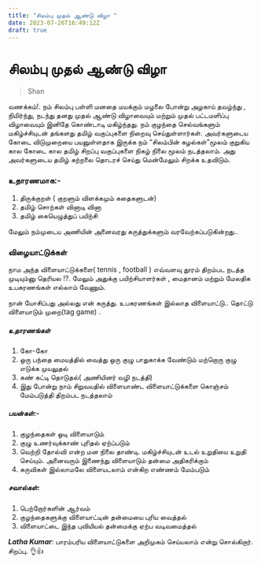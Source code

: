 ```yaml
---
title: "சிலம்பு முதல் ஆண்டு விழா "
date: 2023-07-26T16:49:12Z
draft: true
---
```


# சிலம்பு முதல் ஆண்டு விழா

> Shan

வணக்கம்!. நம் சிலம்பு பள்ளி மனதை மயக்கும் மழலை போன்று அழகாய் தவழ்ந்து , நிமிர்ந்து, நடந்து தனது முதல் ஆண்டு விழாவையும் மற்றும் முதல் பட்டமளிப்பு விழாவையும் இனிதே கொண்டாடி மகிழ்ந்தது. நம் குழந்தை செல்வங்களும் மகிழ்ச்சியுடன் தங்களது தமிழ் வகுப்புகளை நிறைவு செய்துள்ளார்கள்.  அவர்களுடைய கோடை விடுமுறையை பயனுள்ளதாக இருக்க நம் “சிலம்பின் கழல்கள்”மூலம் குறுகிய கால கோடை கால தமிழ் சிறப்பு வகுப்புகளை நிகழ் நிலை மூலம் நடத்தலாம். அது அவர்களுடைய தமிழ் கற்றலை தொடரச் செய்து மென்மேலும் சிறக்க உதவிடும்.

### உதாரணமாக:- 

1. திருக்குறள் ( குறளும் விளக்கமும் கதைகளுடன்)
2. தமிழ் சொற்கள் வினாடி வினா
3.  தமிழ்  கையெழுத்துப் பயிற்சி

மேலும் நம்முடைய  அணியின் அனைவரது கருத்துக்களும் வரவேற்கப்படுகின்றது..
 
### விழையாட்டுக்கள்

நாம அந்த விளையாட்டுக்களை(  tennis , football ) எவ்வளவு தூரம் திறம்பட நடத்த முடியும்னு தெரியல !?. மேலும் அதுக்கு பயிற்சியாளர்கள் , மைதானம் மற்றும் மேலதிக உபகரணங்கள் எல்லாம் வேணும்.

நான் யோசிப்பது அல்லது என் கருத்து. உபகரணங்கள் இல்லாத விளையாட்டு.. தொட்டு விளையாடும் முறை(tag game) . 

##### உதாரணங்கள்

1. கோ-கோ
2. ஒரு பந்தை மையத்தில் வைத்து ஒரு குழு பாதுகாக்க வேண்டும் மற்றொரு குழு எடுக்க முயலுதல்
3.  கண் கட்டி தொடுதல்( அணியினர் வழி நடத்தி) 
4. இது போன்று நாம் சிறுவயதில் விளையாண்ட விளையாட்டுக்களை கொஞ்சம் மேம்படுத்தி திறம்பட நடத்தலாம்
 
##### பயன்கள்:-

1. குழந்தைகள் ஓடி விளையாடும்
2. குழு உணர்வுக்காண் புரிதல் ஏற்ப்படும்
3. வெற்றி தோல்வி என்ற மன நிலை தாண்டி. மகிழ்ச்சியுடன் உடல் உறுதியை உறுதி செய்யும். அனைவரும் இணைந்து விளையாடும் தன்மை அதிகரிக்கும்
4. கருவிகள் இல்லாமலே விளையடலாம் என்கிற எண்ணம் மேம்படும்

##### சவால்கள்:

1. பெற்றோர்களின் ஆர்வம்
2. குழந்தைகளுக்கு விளையாட்டின் தன்மையை புரிய வைத்தல்
3. விளையாட்டை இந்த புவியியல் தன்மைக்கு ஏற்ப வடிவமைத்தல்

***Latha Kumar***: பாரம்பரிய விளையாட்டுகளை அறிமுகம் செய்யலாம் என்று சொல்கிறார். சிறப்பு. 👌👍
 